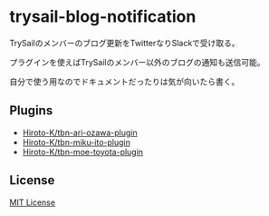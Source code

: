 # trysail-blog-notification

TrySailのメンバーのブログ更新をTwitterなりSlackで受け取る。

プラグインを使えばTrySailのメンバー以外のブログの通知も送信可能。


自分で使う用なのでドキュメントだったりは気が向いたら書く。

## Plugins

- [Hiroto-K/tbn-ari-ozawa-plugin](https://github.com/Hiroto-K/tbn-ari-ozawa-plugin)
- [Hiroto-K/tbn-miku-ito-plugin](https://github.com/Hiroto-K/tbn-miku-ito-plugin)
- [Hiroto-K/tbn-moe-toyota-plugin](https://github.com/Hiroto-K/tbn-moe-toyota-plugin)

## License

[MIT License](https://github.com/Hiroto-K/trysail-blog-notification/blob/master/LICENSE "MIT License")
